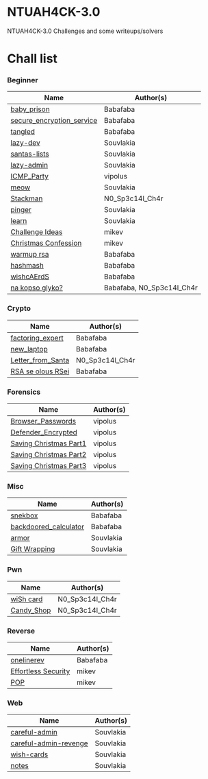 # NTUAH4CK-3.0
NTUAH4CK-3.0 Challenges and some writeups/solvers


# Chall list

### Beginner

| Name                                                               | Author(s)                 |
| -------------------------                                          | -----------               |
| [baby_prison](./beginner/baby_prison/)                             | Babafaba                  |
| [secure_encryption_service](./beginner/secure_encryption_service/) | Babafaba                  |
| [tangled](./beginner/tangled/)                                     | Babafaba                  |
| [lazy-dev](./beginner/lazy-dev/)                                   | Souvlakia                 |
| [santas-lists](./beginner/santas-lists/)                           | Souvlakia                 |
| [lazy-admin](./beginner/lazy-admin/)                               | Souvlakia                 |
| [ICMP_Party](./beginner/ICMP_Party/)                               | vipolus                   | 
| [meow](./beginner/meow/)                                           | Souvlakia                 | 
| [Stackman](./beginner/Stackman/)                                   | N0_Sp3c14l_Ch4r           | 
| [pinger](./beginner/pinger/)                                       | Souvlakia                 | 
| [learn](./beginner/learn/)                                         | Souvlakia                 | 
| [Challenge Ideas](./beginner/challenge_ideas/)                     | mikev                     | 
| [Christmas Confession](./beginner/christmas_confession/)           | mikev                     | 
| [warmup rsa](./beginner/warmup_rsa/)                               | Babafaba                  | 
| [hashmash](./beginner/hashmash/)                                   | Babafaba                  |
| [wishcAErdS](./beginner/wishcAErdS/)                               | Babafaba                  |
| [na kopso glyko?](./beginner/na_kopso_glyko/)                      | Babafaba, N0_Sp3c14l_Ch4r |

### Crypto

| Name                                             | Author(s)       |
| ------------------                               | -----------     |
| [factoring_expert](./crypto/factoring_expert/)   | Babafaba        |
| [new_laptop](./crypto/new_laptop/)               | Babafaba        |
| [Letter_from_Santa](./crypto/Letter_from_Santa/) | N0_Sp3c14l_Ch4r |
| [RSA se olous RSei](./crypto/RSA_se_olous_RSei/) | Babafaba        |

### Forensics

| Name                                                      | Author(s)   |
| ------------------                                        | ----------- |
| [Browser_Passwords](./forensics/Browser_Passwords/)       | vipolus     |
| [Defender_Encrypted](./forensics/Defender_Encrypted/)     | vipolus     |
| [Saving Christmas Part1](./forensics/Saving_Christmas_1/) | vipolus     |
| [Saving Christmas Part2](./forensics/Saving_Christmas_2/) | vipolus     |
| [Saving Christmas Part3](./forensics/Saving_Christmas_3/) | vipolus     |

### Misc

| Name                                                      | Author(s)  |
| ------------------------                                  | -----------|
| [snekbox](./misc/snekbox/)                                | Babafaba   |
| [backdoored_calculator](./misc/backdoored_calculator/)    | Babafaba   |
| [armor](./misc/armor/)                                    | Souvlakia  |
| [Gift Wrapping](./misc/gift-wrapping)                     | Souvlakia  |

### Pwn

| Name                            | Author(s)       |
| ------------------              | -----------     |
| [wiSh card](./pwn/wiSh_card/)   | N0_Sp3c14l_Ch4r |
| [Candy_Shop](./pwn/Candy_Shop/) | N0_Sp3c14l_Ch4r |

### Reverse

| Name                                                    | Author(s)   |
| ------------------                                      | ----------- |
| [onelinerev](./reverse/onelinerev/)                     | Babafaba    |
| [Effortless Security](./reverse/Effortless%20Security/) | mikev       |
| [POP](./reverse/POP/)                                   | mikev       |


### Web

| Name                                                   | Author(s)   |
| ------------------                                     | ----------- |  
| [careful-admin](./web/careful-admin/)                  | Souvlakia   |
| [careful-admin-revenge](./web/careful-admin-revenge/)  | Souvlakia   |
| [wish-cards](./web/wish-cards/)                        | Souvlakia   |
| [notes](./web/notes/)                                  | Souvlakia   |

